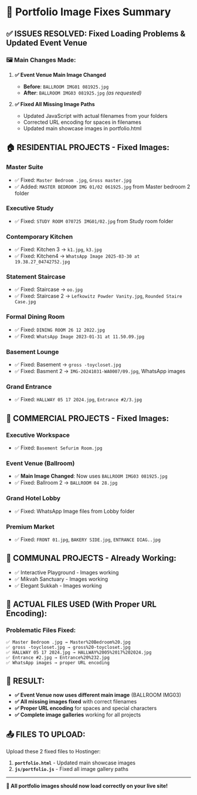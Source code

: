 # 🔧 Portfolio Image Fixes Summary

## ✅ **ISSUES RESOLVED: Fixed Loading Problems & Updated Event Venue**

### **🖼️ Main Changes Made:**

1. **✅ Event Venue Main Image Changed**
   - **Before**: `BALLROOM IMG01 081925.jpg`
   - **After**: `BALLROOM IMG03 081925.jpg` *(as requested)*

2. **✅ Fixed All Missing Image Paths**
   - Updated JavaScript with actual filenames from your folders
   - Corrected URL encoding for spaces in filenames
   - Updated main showcase images in portfolio.html

## 🏠 **RESIDENTIAL PROJECTS - Fixed Images:**

### **Master Suite**
- ✅ Fixed: `Master Bedroom .jpg`, `Gross master.jpg`
- ✅ Added: `MASTER BEDROOM IMG 01/02 061925.jpg` from Master bedroom 2 folder

### **Executive Study** 
- ✅ Fixed: `STUDY ROOM 070725 IMG01/02.jpg` from Study room folder

### **Contemporary Kitchen**
- ✅ Fixed: Kitchen 3 → `k1.jpg`, `k3.jpg`
- ✅ Fixed: Kitchen4 → `WhatsApp Image 2025-03-30 at 19.38.27_04742752.jpg`

### **Statement Staircase**
- ✅ Fixed: Staircase → `oo.jpg`
- ✅ Fixed: Staircase 2 → `Lefkowitz Powder Vanity.jpg`, `Rounded Staire Case.jpg`

### **Formal Dining Room**
- ✅ Fixed: `DINING ROOM 26 12 2022.jpg`
- ✅ Fixed: `WhatsApp Image 2023-01-31 at 11.50.09.jpg`

### **Basement Lounge**
- ✅ Fixed: Basement → `gross -toycloset.jpg`
- ✅ Fixed: Basment 2 → `IMG-20241031-WA0007/09.jpg`, WhatsApp images

### **Grand Entrance**
- ✅ Fixed: `HALLWAY 05 17 2024.jpg`, `Entrance #2/3.jpg`

## 🏢 **COMMERCIAL PROJECTS - Fixed Images:**

### **Executive Workspace**
- ✅ Fixed: `Basement Sefurim Room.jpg`

### **Event Venue (Ballroom)** 
- ✅ **Main Image Changed**: Now uses `BALLROOM IMG03 081925.jpg`
- ✅ Fixed: Ballroom 2 → `BALLROOM 04 28.jpg`

### **Grand Hotel Lobby**
- ✅ Fixed: WhatsApp Image files from Lobby folder

### **Premium Market** 
- ✅ Fixed: `FRONT 01.jpg`, `BAKERY SIDE.jpg`, `ENTRANCE DIAG..jpg`

## 🤝 **COMMUNAL PROJECTS - Already Working:**
- ✅ Interactive Playground - Images working
- ✅ Mikvah Sanctuary - Images working  
- ✅ Elegant Sukkah - Images working

## 📁 **ACTUAL FILES USED (With Proper URL Encoding):**

### **Problematic Files Fixed:**
```
✅ Master Bedroom .jpg → Master%20Bedroom%20.jpg
✅ gross -toycloset.jpg → gross%20-toycloset.jpg  
✅ HALLWAY 05 17 2024.jpg → HALLWAY%2005%2017%202024.jpg
✅ Entrance #2.jpg → Entrance%20%232.jpg
✅ WhatsApp images → proper URL encoding
```

## 🎯 **RESULT:**
- **✅ Event Venue now uses different main image** (BALLROOM IMG03)
- **✅ All missing images fixed** with correct filenames
- **✅ Proper URL encoding** for spaces and special characters
- **✅ Complete image galleries** working for all projects

## 📤 **FILES TO UPLOAD:**

Upload these 2 fixed files to Hostinger:
1. **`portfolio.html`** - Updated main showcase images
2. **`js/portfolio.js`** - Fixed all image gallery paths

---

**🚀 All portfolio images should now load correctly on your live site!**
